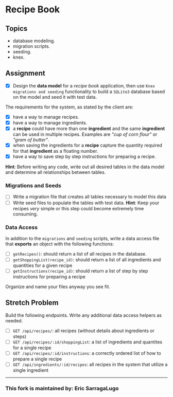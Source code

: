 # Recipe Book

## Topics

- database modeling.
- migration scripts.
- seeding.
- knex.

## Assignment

- [x] Design the **data model** for a _recipe book_ application, then use `Knex migrations and seeding` functionality to build a `SQLite3` database based on the model and seed it with test data.

The requirements for the system, as stated by the client are:

- [x] have a way to manage recipes.
- [x] have a way to manage ingredients.
- [x] a **recipe** could have more than one **ingredient** and the same **ingredient** can be used in multiple recipes. Examples are _"cup of corn flour"_ or _"gram of butter"_.
- [x] when saving the ingredients for a **recipe** capture the quantity required for that **ingredient** as a floating number.
- [x] have a way to save step by step instructions for preparing a recipe.

**Hint**: Before writing any code, write out all desired tables in the data model and determine all relationships between tables. 

### Migrations and Seeds

- [ ] Write a migration file that creates all tables necessary to model this data
- [ ] Write seed files to populate the tables with test data. **Hint**: Keep your recipes *very* simple or this step could become extremely time consuming.

### Data Access

In addition to the `migrations` and `seeding` scripts, write a data access file that **exports** an object with the following functions:

- [ ] `getRecipes()`: should return a list of all recipes in the database.
- [ ] `getShoppingList(recipe_id)`: should return a list of all ingredients and quantities for a given recipe
- [ ] `getInstructions(recipe_id)`: should return a list of step by step instructions for preparing a recipe

Organize and name your files anyway you see fit.

## Stretch Problem

Build the following endpoints. Write any additional data access helpers as needed.

- [ ] `GET /api/recipes/`: all recipes (without details about ingredients or steps)
- [ ] `GET /api/recipes/:id/shoppingList`: a list of ingredients and quantites for a single recipe
- [ ] `GET /api/recipes/:id/instructions`: a correctly ordered list of how to prepare a single recipe
- [ ] `GET /api/ingredients/:id/recipes`: all recipes in the system that utilize a single ingredient 

---

### This fork is maintained by: Eric SarragaLugo